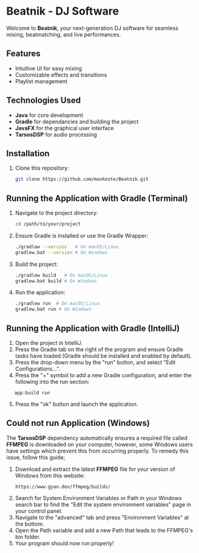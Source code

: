 # Beatnik - DJ Software

Welcome to **Beatnik**, your next-generation DJ software for seamless mixing, beatmatching, and live performances.

## Features
- Intuitive UI for easy mixing
- Customizable effects and transitions
- Playlist management

## Technologies Used
- **Java** for core development
- **Gradle** for dependancies and building the project
- **JavaFX** for the graphical user interface
- **TarsosDSP** for audio processing

## Installation
1. Clone this repository:
   ```sh
   git clone https://github.com/maxkoste/Beatnik.git
   ```

## Running the Application with Gradle (Terminal)
1. Navigate to the project directory:
   ```sh
   cd /path/to/your/project
   ```
2. Ensure Gradle is installed or use the Gradle Wrapper:
   ```sh
   ./gradlew --version   # On macOS/Linux
   gradlew.bat --version # On Windows
   ```
3. Build the project:
   ```sh
   ./gradlew build   # On macOS/Linux
   gradlew.bat build # On Windows
   ```
4. Run the application:
   ```sh
   ./gradlew run  # On macOS/Linux
   gradlew.bat run # On Windows
   ```
## Running the Application with Gradle (IntelliJ)
1. Open the project in IntelliJ.
2. Press the Gradle tab on the right of the program and ensure Gradle tasks have loaded (Gradle should be installed and enabled by default).
3. Press the drop-down menu by the "run" button, and select "Edit Configurations...".
4. Press the "+" symbol to add a new Gradle configuration, and enter the following into the run section:
```
   app:build run
   ```
5. Press the "ok" button and launch the application.

## Could not run Application (Windows)
The **TarsosDSP** dependency automatically ensures a required file called **FFMPEG** is downloaded on your computer, however, 
some Windows users have settings which prevent this from occurring properly. To remedy this issue, follow this guide;
1. Download and extract the latest **FFMPEG** file for your version of Windows from this website:
   ```
   https://www.gyan.dev/ffmpeg/builds/
   ```
2. Search for System Environment Variables or Path in your Windows search bar to find the "Edit the system environment variables" page in your control panel.
3. Navigate to the "advanced" tab and press "Environment Variables" at the bottom.
4. Open the Path variable and add a new Path that leads to the FFMPEG's bin folder.
5. Your program should now run properly!